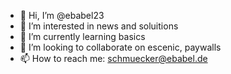 - 👋 Hi, I’m @ebabel23
- 👀 I’m interested in news and soluitions
- 🌱 I’m currently learning basics
- 💞️ I’m looking to collaborate on escenic, paywalls
- 📫 How to reach me: schmuecker@ebabel.de

<!---
ebabel23/ebabel23 is a ✨ special ✨ repository because its `README.md` (this file) appears on your GitHub profile.
You can click the Preview link to take a look at your changes.
--->
